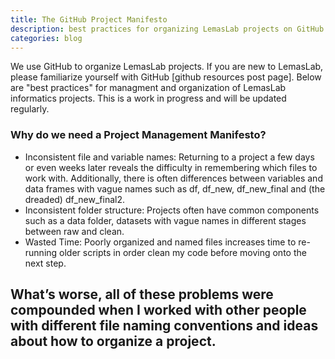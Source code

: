 ```yaml
---
title: The GitHub Project Manifesto
description: best practices for organizing LemasLab projects on GitHub
categories: blog
---
```


We use GitHub to organize LemasLab projects. If you are new to LemasLab, please familiarize yourself with GitHub [github resources post page]. Below are "best practices" for managment and organization of LemasLab informatics projects.
This is a work in progress and will be updated regularly. 

### Why do we need a Project Management Manifesto?
- Inconsistent file and variable names: Returning to a project a few days or even weeks later reveals the difficulty in remembering which files to work with. Additionally, there is often differences between variables and data frames with vague names such as df, df_new, df_new_final and (the dreaded) df_new_final2.
- Inconsistent folder structure: Projects often have common components such as a data folder, datasets with vague names in different stages between raw and clean.
- Wasted Time: Poorly organized and named files increases time to re-running older scripts in order clean my code before moving onto the next step.

What’s worse, all of these problems were compounded when I worked with other people with different file naming conventions and ideas about how to organize a project.
- 